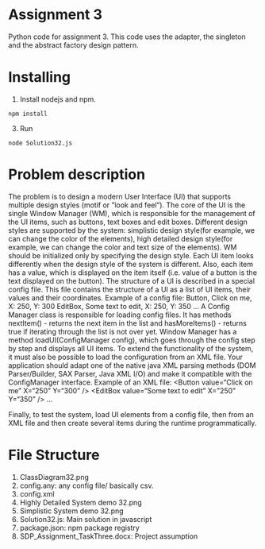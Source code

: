# Assignment 3
Python code for assignment 3. This code uses the adapter, the singleton and the abstract factory design pattern.

# Installing
1. Install nodejs and npm.
```
npm install
```
3. Run 
```
node Solution32.js
```

# Problem description
The problem is to design a modern User Interface (UI) that supports multiple design styles (motif
or ”look and feel”). The core of the UI is the single Window Manager (WM), which is
responsible for the management of the UI items, such as buttons, text boxes and edit boxes.
Different design styles are supported by the system: simplistic design style(for example, we can
change the color of the elements), high detailed design style(for example, we can change the
color and text size of the elements). WM should be initialized only by specifying the design
style. Each UI item looks differently when the design style of the system is different. Also, each
item has a value, which is displayed on the item itself (i.e. value of a button is the text displayed
on the button).
The structure of a UI is described in a special config file. This file contains the structure of a UI
as a list of UI items, their values and their coordinates. Example of a config file:
Button, Click on me, X: 250, Y: 300
EditBox, Some text to edit, X: 250, Y: 350
…
A Config Manager class is responsible for loading config files. It has methods nextItem() -
returns the next item in the list and hasMoreItems() - returns true if iterating through the list is
not over yet. Window Manager has a method loadUI(ConfigManager config), which goes
through the config step by step and displays all UI items.
To extend the functionality of the system, it must also be possible to load the configuration from
an XML file. Your application should adapt one of the native java XML parsing methods (DOM
Parser/Builder, SAX Parser, Java XML I/O) and make it compatible with the ConfigManager
interface. Example of an XML file:
<Button value=“Click on me” X=“250” Y=“300” />
<EditBox value=“Some text to edit” X=”250” Y=“350” />
...

Finally, to test the system, load UI elements from a config file, then from an XML file and then
create several items during the runtime programmatically.


# File Structure
1. ClassDiagram32.png
2. config.any: any config file/ basically csv.
3. config.xml
4. Highly Detailed System demo 32.png
5. Simplistic System demo 32.png
6. Solution32.js: Main solution in javascript
7. package.json: npm package registry
8. SDP_Assignment_TaskThree.docx: Project assumption